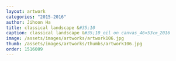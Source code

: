```yaml
---
layout: artwork 
categories: "2015-2016"
author: Jihoon Ha 
title: classical landscape &#35;10 
caption: classical landscape &#35;10_oil on canvas_46×53㎝_2016 
image: /assets/images/artworks/artwork106.jpg 
thumb: /assets/images/artworks/thumbs/artwork106.jpg 
order: 1516009 
---
```

